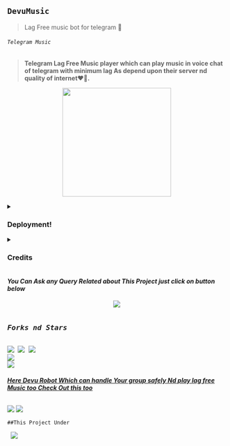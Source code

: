 ## `DevuMusic`
>Lag Free music bot for telegram 💞
<p align="center"><h6> <code>Telegram Music</code> </h6>

> __Telegram Lag Free Music player which can play music in voice chat of telegram with minimum lag As depend upon their server nd quality of internet❤️🚶.__
<p align="center">
<img src='https://telegra.ph/file/ceda1580c90e06991e883.png' alternate="Aww Reload Aunty It's Your internet issue" height="250px">

</pre>
<details><summary> <h3><b>Deployment!</b></h3> </summary>
<pre>
<b><i>••Deploy DevuMusic to Heroku••</i></b>
<p><a href="https://heroku.com/deploy?template=https://github.com/mrluckyxd/DevuMusic"><img src="https://img.shields.io/badge/Deploy%20To%20Heroku-black?style=for-the-badge&logo=heroku" width="200""/></a></p>
</pre>

<pre>
<b><i>••Deploy DevuMusic to Okteto••</i></b>
<p><a href="https://cloud.okteto.com/deploy?repository=https://github.com/mrluckyxd/DevuMusic"><img src="https://img.shields.io/badge/Deploy_To_Okteto%20%20-black?style=for-the-badge&logo=Okteto" width="200"/></a></p>
</details>
<details>
<summary><b><h3>Credits</h3></b></summary>
<i>All credit Goes To these peoples</i><br>
<code>ItsmeHyper13: Main Credit</code><br>
<code>Nub Hu vro Schhi me🥲🥲</code><br>
</details>



<h4><b><i>You Can Ask any Query Related about This Project just click on button below</i></b></h4>
<p align="center">
<a href="https://t.me/SilentVerse"><img src="https://img.shields.io/badge/Ask%20-anything-1abc9c.svg"></a>


<p align="center">
<pre>
<h3><b><i>Forks nd Stars</i></b></h3>
<img src="https://img.shields.io/github/license/ItsmeHyper13/DevuMusic.svg"> <img src="https://img.shields.io/github/forks/ItsmeHyper13/DevuMusic.svg"> <img src="https://img.shields.io/github/stars/ItsmeHyper13/DevuMusic.svg">
<a href="https://github.com/ItsmeHyper13/DevuMusic"><img src="https://github-readme-stats.vercel.app/api/pin/?username=ItsmeHyper13&repo=DevuMusic&theme=chartreuse-dark"></a>
<a href="https://github.com/ItsmeHyper13/DevuMusic/fork"><img src="https://img.shields.io/badge/Fork%20Devu%20Music-black?style=for-the-badge&logo=github"></a>
</pre></p>


<h6><b><i><u>Here Devu Robot Which can handle Your group safely Nd play lag free Music too Check Out this too</u></i></b></h6>
<p><a href='https://t.me/DEVU_ROBOT'><img src="https://img.shields.io/badge/Devu_Robot-black?style=for-the-badge&logo=telegram&logoColor=black"></a>
<a href="https://t.me/ShiningOff"><img src="https://img.shields.io/badge/Developer%20%20-black?style=for-the-badge&logo=telegram"></a></p>


<p><code>##This Project Under</code> <pre> <a href="https://t.me/SILENT_DEVS"><img src="https://img.shields.io/badge/Join-Team%20%20Silent-blue?style=for-the-badge&logo=telegram"></a></pre>
